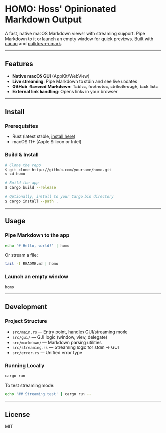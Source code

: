 # HOMO: Hoss' Opinionated Markdown Output

A fast, native macOS Markdown viewer with streaming support. Pipe Markdown to it or launch an empty window for quick previews. Built with [cacao](https://github.com/PistonDevelopers/cacao) and [pulldown-cmark](https://github.com/raphlinus/pulldown-cmark).

---

## Features

- **Native macOS GUI** (AppKit/WebView)
- **Live streaming**: Pipe Markdown to stdin and see live updates
- **GitHub-flavored Markdown**: Tables, footnotes, strikethrough, task lists
- **External link handling**: Opens links in your browser

---

## Install

### Prerequisites

- Rust (latest stable, [install here](https://rustup.rs/))
- macOS 11+ (Apple Silicon or Intel)

### Build & Install

```sh
# Clone the repo
$ git clone https://github.com/yourname/homo.git
$ cd homo

# Build the app
$ cargo build --release

# Optionally, install to your Cargo bin directory
$ cargo install --path .
```

---

## Usage

### Pipe Markdown to the app

```sh
echo '# Hello, world!' | homo
```

Or stream a file:

```sh
tail -f README.md | homo
```

### Launch an empty window

```sh
homo
```

---

## Development

### Project Structure

- `src/main.rs` — Entry point, handles GUI/streaming mode
- `src/gui/` — GUI logic (window, view, delegate)
- `src/markdown/` — Markdown parsing utilities
- `src/streaming.rs` — Streaming logic for stdin → GUI
- `src/error.rs` — Unified error type

### Running Locally

```sh
cargo run
```

To test streaming mode:

```sh
echo '## Streaming test' | cargo run --
```

---

## License

MIT
